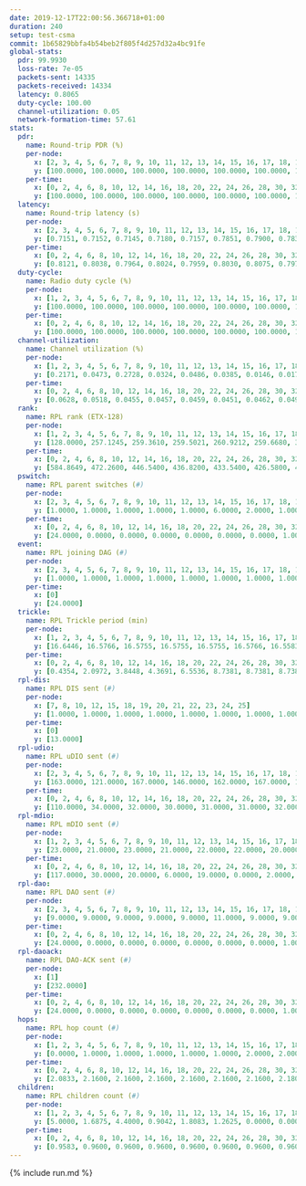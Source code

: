 ```yaml
---
date: 2019-12-17T22:00:56.366718+01:00
duration: 240
setup: test-csma
commit: 1b65829bbfa4b54beb2f805f4d257d32a4bc91fe
global-stats:
  pdr: 99.9930
  loss-rate: 7e-05
  packets-sent: 14335
  packets-received: 14334
  latency: 0.8065
  duty-cycle: 100.00
  channel-utilization: 0.05
  network-formation-time: 57.61
stats:
  pdr:
    name: Round-trip PDR (%)
    per-node:
      x: [2, 3, 4, 5, 6, 7, 8, 9, 10, 11, 12, 13, 14, 15, 16, 17, 18, 19, 20, 21, 22, 23, 24, 25]
      y: [100.0000, 100.0000, 100.0000, 100.0000, 100.0000, 100.0000, 100.0000, 100.0000, 100.0000, 100.0000, 100.0000, 100.0000, 99.8246, 100.0000, 100.0000, 100.0000, 100.0000, 100.0000, 100.0000, 100.0000, 100.0000, 100.0000, 100.0000, 100.0000]
    per-time:
      x: [0, 2, 4, 6, 8, 10, 12, 14, 16, 18, 20, 22, 24, 26, 28, 30, 32, 34, 36, 38, 40, 42, 44, 46, 48, 50, 52, 54, 56, 58, 60, 62, 64, 66, 68, 70, 72, 74, 76, 78, 80, 82, 84, 86, 88, 90, 92, 94, 96, 98, 100, 102, 104, 106, 108, 110, 112, 114, 116, 118, 120, 122, 124, 126, 128, 130, 132, 134, 136, 138, 140, 142, 144, 146, 148, 150, 152, 154, 156, 158, 160, 162, 164, 166, 168, 170, 172, 174, 176, 178, 180, 182, 184, 186, 188, 190, 192, 194, 196, 198, 200, 202, 204, 206, 208, 210, 212, 214, 216, 218, 220, 222, 224, 226, 228, 230, 232, 234, 236, 238]
      y: [100.0000, 100.0000, 100.0000, 100.0000, 100.0000, 100.0000, 100.0000, 99.1667, 100.0000, 100.0000, 100.0000, 100.0000, 100.0000, 100.0000, 100.0000, 100.0000, 100.0000, 100.0000, 100.0000, 100.0000, 100.0000, 100.0000, 100.0000, 100.0000, 100.0000, 100.0000, 100.0000, 100.0000, 100.0000, 100.0000, 100.0000, 100.0000, 100.0000, 100.0000, 100.0000, 100.0000, 100.0000, 100.0000, 100.0000, 100.0000, 100.0000, 100.0000, 100.0000, 100.0000, 100.0000, 100.0000, 100.0000, 100.0000, 100.0000, 100.0000, 100.0000, 100.0000, 100.0000, 100.0000, 100.0000, 100.0000, 100.0000, 100.0000, 100.0000, 100.0000, 100.0000, 100.0000, 100.0000, 100.0000, 100.0000, 100.0000, 100.0000, 100.0000, 100.0000, 100.0000, 100.0000, 100.0000, 100.0000, 100.0000, 100.0000, 100.0000, 100.0000, 100.0000, 100.0000, 100.0000, 100.0000, 100.0000, 100.0000, 100.0000, 100.0000, 100.0000, 100.0000, 100.0000, 100.0000, 100.0000, 100.0000, 100.0000, 100.0000, 100.0000, 100.0000, 100.0000, 100.0000, 100.0000, 100.0000, 100.0000, 100.0000, 100.0000, 100.0000, 100.0000, 100.0000, 100.0000, 100.0000, 100.0000, 100.0000, 100.0000, 100.0000, 100.0000, 100.0000, 100.0000, 100.0000, 100.0000, 100.0000, 100.0000, 100.0000, 100.0000]
  latency:
    name: Round-trip latency (s)
    per-node:
      x: [2, 3, 4, 5, 6, 7, 8, 9, 10, 11, 12, 13, 14, 15, 16, 17, 18, 19, 20, 21, 22, 23, 24, 25]
      y: [0.7151, 0.7152, 0.7145, 0.7180, 0.7157, 0.7851, 0.7900, 0.7837, 0.7845, 0.7892, 0.7865, 0.7874, 0.8494, 0.7841, 0.7870, 0.7886, 0.8542, 0.8542, 0.8563, 0.8547, 0.8576, 0.9292, 0.9312, 0.9367]
    per-time:
      x: [0, 2, 4, 6, 8, 10, 12, 14, 16, 18, 20, 22, 24, 26, 28, 30, 32, 34, 36, 38, 40, 42, 44, 46, 48, 50, 52, 54, 56, 58, 60, 62, 64, 66, 68, 70, 72, 74, 76, 78, 80, 82, 84, 86, 88, 90, 92, 94, 96, 98, 100, 102, 104, 106, 108, 110, 112, 114, 116, 118, 120, 122, 124, 126, 128, 130, 132, 134, 136, 138, 140, 142, 144, 146, 148, 150, 152, 154, 156, 158, 160, 162, 164, 166, 168, 170, 172, 174, 176, 178, 180, 182, 184, 186, 188, 190, 192, 194, 196, 198, 200, 202, 204, 206, 208, 210, 212, 214, 216, 218, 220, 222, 224, 226, 228, 230, 232, 234, 236, 238]
      y: [0.8121, 0.8038, 0.7964, 0.8024, 0.7959, 0.8030, 0.8075, 0.7976, 0.8103, 0.8229, 0.8115, 0.8166, 0.8189, 0.8102, 0.8140, 0.8166, 0.8127, 0.8105, 0.8109, 0.8131, 0.8209, 0.8103, 0.8091, 0.8061, 0.8190, 0.8159, 0.8032, 0.8058, 0.7934, 0.7975, 0.8058, 0.8061, 0.8022, 0.7975, 0.8103, 0.8065, 0.8068, 0.8001, 0.8025, 0.8082, 0.8087, 0.8088, 0.7991, 0.8019, 0.8073, 0.7941, 0.8041, 0.8088, 0.8097, 0.8031, 0.8022, 0.8112, 0.8034, 0.7815, 0.8028, 0.7951, 0.8120, 0.8060, 0.8086, 0.8045, 0.8147, 0.8086, 0.8249, 0.8109, 0.8042, 0.8103, 0.8082, 0.8181, 0.8082, 0.8146, 0.8014, 0.8128, 0.8028, 0.8111, 0.8011, 0.8025, 0.7962, 0.7939, 0.8036, 0.7882, 0.8122, 0.8115, 0.8108, 0.8030, 0.8127, 0.8069, 0.8078, 0.7939, 0.8052, 0.8057, 0.7954, 0.8137, 0.8056, 0.8061, 0.8047, 0.8052, 0.7991, 0.7983, 0.8155, 0.8013, 0.8089, 0.8066, 0.8154, 0.7965, 0.8154, 0.8031, 0.8083, 0.8045, 0.8078, 0.7984, 0.8032, 0.8060, 0.8193, 0.8125, 0.8064, 0.7984, 0.8126, 0.8115, 0.8046, 0.7892]
  duty-cycle:
    name: Radio duty cycle (%)
    per-node:
      x: [1, 2, 3, 4, 5, 6, 7, 8, 9, 10, 11, 12, 13, 14, 15, 16, 17, 18, 19, 20, 21, 22, 23, 24, 25]
      y: [100.0000, 100.0000, 100.0000, 100.0000, 100.0000, 100.0000, 100.0000, 100.0000, 100.0000, 100.0000, 100.0000, 100.0000, 100.0000, 100.0000, 100.0000, 100.0000, 100.0000, 100.0000, 100.0000, 100.0000, 100.0000, 100.0000, 100.0000, 100.0000, 100.0000]
    per-time:
      x: [0, 2, 4, 6, 8, 10, 12, 14, 16, 18, 20, 22, 24, 26, 28, 30, 32, 34, 36, 38, 40, 42, 44, 46, 48, 50, 52, 54, 56, 58, 60, 62, 64, 66, 68, 70, 72, 74, 76, 78, 80, 82, 84, 86, 88, 90, 92, 94, 96, 98, 100, 102, 104, 106, 108, 110, 112, 114, 116, 118, 120, 122, 124, 126, 128, 130, 132, 134, 136, 138, 140, 142, 144, 146, 148, 150, 152, 154, 156, 158, 160, 162, 164, 166, 168, 170, 172, 174, 176, 178, 180, 182, 184, 186, 188, 190, 192, 194, 196, 198, 200, 202, 204, 206, 208, 210, 212, 214, 216, 218, 220, 222, 224, 226, 228, 230, 232, 234, 236, 238]
      y: [100.0000, 100.0000, 100.0000, 100.0000, 100.0000, 100.0000, 100.0000, 100.0000, 100.0000, 100.0000, 100.0000, 100.0000, 100.0000, 100.0000, 100.0000, 100.0000, 100.0000, 100.0000, 100.0000, 100.0000, 100.0000, 100.0000, 100.0000, 100.0000, 100.0000, 100.0000, 100.0000, 100.0000, 100.0000, 100.0000, 100.0000, 100.0000, 100.0000, 100.0000, 100.0000, 100.0000, 100.0000, 100.0000, 100.0000, 100.0000, 100.0000, 100.0000, 100.0000, 100.0000, 100.0000, 100.0000, 100.0000, 100.0000, 100.0000, 100.0000, 100.0000, 100.0000, 100.0000, 100.0000, 100.0000, 100.0000, 100.0000, 100.0000, 100.0000, 100.0000, 100.0000, 100.0000, 100.0000, 100.0000, 100.0000, 100.0000, 100.0000, 100.0000, 100.0000, 100.0000, 100.0000, 100.0000, 100.0000, 100.0000, 100.0000, 100.0000, 100.0000, 100.0000, 100.0000, 100.0000, 100.0000, 100.0000, 100.0000, 100.0000, 100.0000, 100.0000, 100.0000, 100.0000, 100.0000, 100.0000, 100.0000, 100.0000, 100.0000, 100.0000, 100.0000, 100.0000, 100.0000, 100.0000, 100.0000, 100.0000, 100.0000, 100.0000, 100.0000, 100.0000, 100.0000, 100.0000, 100.0000, 100.0000, 100.0000, 100.0000, 100.0000, 100.0000, 100.0000, 100.0000, 100.0000, 100.0000, 100.0000, 100.0000, 100.0000, 100.0000]
  channel-utilization:
    name: Channel utilization (%)
    per-node:
      x: [1, 2, 3, 4, 5, 6, 7, 8, 9, 10, 11, 12, 13, 14, 15, 16, 17, 18, 19, 20, 21, 22, 23, 24, 25]
      y: [0.2171, 0.0473, 0.2728, 0.0324, 0.0486, 0.0385, 0.0146, 0.0171, 0.0160, 0.0171, 0.0165, 0.0139, 0.0160, 0.0166, 0.1041, 0.1097, 0.0178, 0.0265, 0.0156, 0.0414, 0.0281, 0.0242, 0.0139, 0.0145, 0.0151]
    per-time:
      x: [0, 2, 4, 6, 8, 10, 12, 14, 16, 18, 20, 22, 24, 26, 28, 30, 32, 34, 36, 38, 40, 42, 44, 46, 48, 50, 52, 54, 56, 58, 60, 62, 64, 66, 68, 70, 72, 74, 76, 78, 80, 82, 84, 86, 88, 90, 92, 94, 96, 98, 100, 102, 104, 106, 108, 110, 112, 114, 116, 118, 120, 122, 124, 126, 128, 130, 132, 134, 136, 138, 140, 142, 144, 146, 148, 150, 152, 154, 156, 158, 160, 162, 164, 166, 168, 170, 172, 174, 176, 178, 180, 182, 184, 186, 188, 190, 192, 194, 196, 198, 200, 202, 204, 206, 208, 210, 212, 214, 216, 218, 220, 222, 224, 226, 228, 230, 232, 234, 236, 238]
      y: [0.0628, 0.0518, 0.0455, 0.0457, 0.0459, 0.0451, 0.0462, 0.0493, 0.0488, 0.0505, 0.0463, 0.0488, 0.0495, 0.0471, 0.0576, 0.0480, 0.0484, 0.0479, 0.0469, 0.0453, 0.0497, 0.0462, 0.0468, 0.0490, 0.0478, 0.0478, 0.0448, 0.0454, 0.0527, 0.0503, 0.0451, 0.0503, 0.0463, 0.0456, 0.0491, 0.0485, 0.0477, 0.0446, 0.0484, 0.0486, 0.0454, 0.0484, 0.0499, 0.0497, 0.0461, 0.0456, 0.0449, 0.0464, 0.0466, 0.0493, 0.0457, 0.0495, 0.0469, 0.0424, 0.0421, 0.0479, 0.0427, 0.0528, 0.0458, 0.0475, 0.0509, 0.0472, 0.0500, 0.0504, 0.0468, 0.0493, 0.0467, 0.0457, 0.0477, 0.0493, 0.0454, 0.0497, 0.0514, 0.0460, 0.0473, 0.0465, 0.0459, 0.0462, 0.0465, 0.0482, 0.0442, 0.0495, 0.0474, 0.0510, 0.0457, 0.0490, 0.0530, 0.0470, 0.0464, 0.0478, 0.0457, 0.0488, 0.0465, 0.0533, 0.0447, 0.0498, 0.0428, 0.0474, 0.0482, 0.0485, 0.0497, 0.0506, 0.0503, 0.0440, 0.0490, 0.0478, 0.0469, 0.0469, 0.0508, 0.0464, 0.0451, 0.0452, 0.0488, 0.0491, 0.0477, 0.0499, 0.0459, 0.0487, 0.0483, 0.0440]
  rank:
    name: RPL rank (ETX-128)
    per-node:
      x: [1, 2, 3, 4, 5, 6, 7, 8, 9, 10, 11, 12, 13, 14, 15, 16, 17, 18, 19, 20, 21, 22, 23, 24, 25]
      y: [128.0000, 257.1245, 259.3610, 259.5021, 260.9212, 259.6680, 391.9024, 412.3182, 402.1660, 397.4385, 426.9295, 395.2541, 406.6281, 523.3902, 392.2158, 393.0581, 403.6266, 521.2656, 526.5650, 527.2058, 528.5492, 527.0498, 653.3415, 656.1492, 660.3184]
    per-time:
      x: [0, 2, 4, 6, 8, 10, 12, 14, 16, 18, 20, 22, 24, 26, 28, 30, 32, 34, 36, 38, 40, 42, 44, 46, 48, 50, 52, 54, 56, 58, 60, 62, 64, 66, 68, 70, 72, 74, 76, 78, 80, 82, 84, 86, 88, 90, 92, 94, 96, 98, 100, 102, 104, 106, 108, 110, 112, 114, 116, 118, 120, 122, 124, 126, 128, 130, 132, 134, 136, 138, 140, 142, 144, 146, 148, 150, 152, 154, 156, 158, 160, 162, 164, 166, 168, 170, 172, 174, 176, 178, 180, 182, 184, 186, 188, 190, 192, 194, 196, 198, 200, 202, 204, 206, 208, 210, 212, 214, 216, 218, 220, 222, 224, 226, 228, 230, 232, 234, 236, 238]
      y: [584.8649, 472.2600, 446.5400, 436.8200, 433.5400, 426.5800, 426.5600, 430.2941, 424.1200, 423.6200, 420.2200, 421.8000, 421.7600, 419.1800, 420.5800, 421.4600, 421.7600, 420.2600, 420.2400, 420.4000, 420.3400, 422.3200, 422.3000, 424.5600, 424.8824, 422.8600, 422.3800, 421.9400, 421.9200, 422.4000, 425.3800, 424.3000, 426.6800, 431.7400, 428.6600, 426.5098, 430.4038, 424.4200, 431.4615, 420.5400, 420.1176, 419.2000, 419.2000, 419.6400, 419.4200, 418.0400, 417.9800, 416.9600, 418.1800, 419.2353, 420.9600, 420.4000, 419.5800, 420.5600, 418.5200, 419.3333, 420.7200, 423.9020, 422.2353, 424.1200, 423.2800, 424.7400, 423.7400, 427.7647, 433.7455, 421.3200, 419.8400, 418.5800, 417.3200, 418.5600, 417.8800, 421.2941, 428.1887, 421.6200, 420.9804, 419.3200, 420.0600, 422.9038, 420.1176, 419.2400, 421.7451, 417.2692, 417.4200, 417.5000, 417.9000, 417.9000, 416.6000, 418.1400, 421.3137, 422.3725, 416.9200, 417.7400, 416.8431, 418.4400, 416.9800, 417.0400, 416.7000, 416.0196, 418.7200, 421.6471, 421.3725, 415.2000, 413.3333, 414.5000, 414.9400, 414.4400, 416.4200, 418.2549, 421.9808, 419.9216, 415.3200, 417.5200, 418.4800, 417.9800, 416.6000, 420.3725, 418.7115, 420.5686, 415.2600, 417.7800]
  pswitch:
    name: RPL parent switches (#)
    per-node:
      x: [2, 3, 4, 5, 6, 7, 8, 9, 10, 11, 12, 13, 14, 15, 16, 17, 18, 19, 20, 21, 22, 23, 24, 25]
      y: [1.0000, 1.0000, 1.0000, 1.0000, 1.0000, 6.0000, 2.0000, 1.0000, 4.0000, 1.0000, 4.0000, 2.0000, 6.0000, 1.0000, 1.0000, 1.0000, 1.0000, 6.0000, 3.0000, 4.0000, 1.0000, 6.0000, 8.0000, 5.0000]
    per-time:
      x: [0, 2, 4, 6, 8, 10, 12, 14, 16, 18, 20, 22, 24, 26, 28, 30, 32, 34, 36, 38, 40, 42, 44, 46, 48, 50, 52, 54, 56, 58, 60, 62, 64, 66, 68, 70, 72, 74, 76, 78, 80, 82, 84, 86, 88, 90, 92, 94, 96, 98, 100, 102, 104, 106, 108, 110, 112, 114, 116, 118, 120, 122, 124, 126, 128, 130, 132, 134, 136, 138, 140, 142, 144, 146, 148, 150, 152, 154, 156, 158, 160, 162, 164, 166, 168, 170, 172, 174, 176, 178, 180, 182, 184, 186, 188, 190, 192, 194, 196, 198, 200, 202, 204, 206, 208, 210, 212, 214, 216, 218, 220, 222, 224, 226, 228, 230, 232, 234]
      y: [24.0000, 0.0000, 0.0000, 0.0000, 0.0000, 0.0000, 0.0000, 1.0000, 0.0000, 0.0000, 0.0000, 0.0000, 0.0000, 0.0000, 0.0000, 0.0000, 0.0000, 0.0000, 0.0000, 0.0000, 0.0000, 0.0000, 0.0000, 0.0000, 1.0000, 0.0000, 0.0000, 0.0000, 0.0000, 0.0000, 0.0000, 0.0000, 0.0000, 0.0000, 0.0000, 1.0000, 2.0000, 0.0000, 2.0000, 0.0000, 1.0000, 0.0000, 0.0000, 0.0000, 0.0000, 0.0000, 0.0000, 0.0000, 0.0000, 1.0000, 0.0000, 0.0000, 0.0000, 0.0000, 0.0000, 1.0000, 0.0000, 1.0000, 1.0000, 0.0000, 0.0000, 0.0000, 0.0000, 1.0000, 5.0000, 0.0000, 0.0000, 0.0000, 0.0000, 0.0000, 0.0000, 1.0000, 3.0000, 0.0000, 1.0000, 0.0000, 0.0000, 2.0000, 1.0000, 0.0000, 1.0000, 2.0000, 0.0000, 0.0000, 0.0000, 0.0000, 0.0000, 0.0000, 1.0000, 1.0000, 0.0000, 0.0000, 1.0000, 0.0000, 0.0000, 0.0000, 0.0000, 1.0000, 0.0000, 1.0000, 1.0000, 0.0000, 1.0000, 0.0000, 0.0000, 0.0000, 0.0000, 1.0000, 2.0000, 1.0000, 0.0000, 0.0000, 0.0000, 0.0000, 0.0000, 1.0000, 2.0000, 1.0000]
  event:
    name: RPL joining DAG (#)
    per-node:
      x: [2, 3, 4, 5, 6, 7, 8, 9, 10, 11, 12, 13, 14, 15, 16, 17, 18, 19, 20, 21, 22, 23, 24, 25]
      y: [1.0000, 1.0000, 1.0000, 1.0000, 1.0000, 1.0000, 1.0000, 1.0000, 1.0000, 1.0000, 1.0000, 1.0000, 1.0000, 1.0000, 1.0000, 1.0000, 1.0000, 1.0000, 1.0000, 1.0000, 1.0000, 1.0000, 1.0000, 1.0000]
    per-time:
      x: [0]
      y: [24.0000]
  trickle:
    name: RPL Trickle period (min)
    per-node:
      x: [1, 2, 3, 4, 5, 6, 7, 8, 9, 10, 11, 12, 13, 14, 15, 16, 17, 18, 19, 20, 21, 22, 23, 24, 25]
      y: [16.6446, 16.5766, 16.5755, 16.5755, 16.5755, 16.5766, 16.5583, 16.5431, 16.5392, 16.5866, 16.5755, 16.5418, 16.5341, 16.5139, 16.5392, 16.5302, 16.5392, 16.5248, 16.5488, 16.5380, 16.5412, 16.5296, 16.5416, 16.5492, 16.5403]
    per-time:
      x: [0, 2, 4, 6, 8, 10, 12, 14, 16, 18, 20, 22, 24, 26, 28, 30, 32, 34, 36, 38, 40, 42, 44, 46, 48, 50, 52, 54, 56, 58, 60, 62, 64, 66, 68, 70, 72, 74, 76, 78, 80, 82, 84, 86, 88, 90, 92, 94, 96, 98, 100, 102, 104, 106, 108, 110, 112, 114, 116, 118, 120, 122, 124, 126, 128, 130, 132, 134, 136, 138, 140, 142, 144, 146, 148, 150, 152, 154, 156, 158, 160, 162, 164, 166, 168, 170, 172, 174, 176, 178, 180, 182, 184, 186, 188, 190, 192, 194, 196, 198, 200, 202, 204, 206, 208, 210, 212, 214, 216, 218, 220, 222, 224, 226, 228, 230, 232, 234, 236, 238]
      y: [0.4354, 2.0972, 3.8448, 4.3691, 6.5536, 8.7381, 8.7381, 8.7381, 10.1362, 17.4763, 17.4763, 17.4763, 17.4763, 17.4763, 17.4763, 17.4763, 17.4763, 17.4763, 17.4763, 17.4763, 17.4763, 17.4763, 17.4763, 17.4763, 17.4763, 17.4763, 17.4763, 17.4763, 17.4763, 17.4763, 17.4763, 17.4763, 17.4763, 17.4763, 17.4763, 17.4763, 17.4763, 17.4763, 17.4763, 17.4763, 17.4763, 17.4763, 17.4763, 17.4763, 17.4763, 17.4763, 17.4763, 17.4763, 17.4763, 17.4763, 17.4763, 17.4763, 17.4763, 17.4763, 17.4763, 17.4763, 17.4763, 17.4763, 17.4763, 17.4763, 17.4763, 17.4763, 17.4763, 17.4763, 17.4763, 17.4763, 17.4763, 17.4763, 17.4763, 17.4763, 17.4763, 17.4763, 17.4763, 17.4763, 17.4763, 17.4763, 17.4763, 17.4763, 17.4763, 17.4763, 17.4763, 17.4763, 17.4763, 17.4763, 17.4763, 17.4763, 17.4763, 17.4763, 17.4763, 17.4763, 17.4763, 17.4763, 17.4763, 17.4763, 17.4763, 17.4763, 17.4763, 17.4763, 17.4763, 17.4763, 17.4763, 17.4763, 17.4763, 17.4763, 17.4763, 17.4763, 17.4763, 17.4763, 17.4763, 17.4763, 17.4763, 17.4763, 17.4763, 17.4763, 17.4763, 17.4763, 17.4763, 17.4763, 17.4763, 17.4763]
  rpl-dis:
    name: RPL DIS sent (#)
    per-node:
      x: [7, 8, 10, 12, 15, 18, 19, 20, 21, 22, 23, 24, 25]
      y: [1.0000, 1.0000, 1.0000, 1.0000, 1.0000, 1.0000, 1.0000, 1.0000, 1.0000, 1.0000, 1.0000, 1.0000, 1.0000]
    per-time:
      x: [0]
      y: [13.0000]
  rpl-udio:
    name: RPL uDIO sent (#)
    per-node:
      x: [2, 3, 4, 5, 6, 7, 8, 9, 10, 11, 12, 13, 14, 15, 16, 17, 18, 19, 20, 21, 22, 23, 24, 25]
      y: [163.0000, 121.0000, 167.0000, 146.0000, 162.0000, 167.0000, 169.0000, 162.0000, 171.0000, 164.0000, 166.0000, 166.0000, 167.0000, 162.0000, 166.0000, 168.0000, 160.0000, 171.0000, 171.0000, 164.0000, 166.0000, 164.0000, 170.0000, 169.0000]
    per-time:
      x: [0, 2, 4, 6, 8, 10, 12, 14, 16, 18, 20, 22, 24, 26, 28, 30, 32, 34, 36, 38, 40, 42, 44, 46, 48, 50, 52, 54, 56, 58, 60, 62, 64, 66, 68, 70, 72, 74, 76, 78, 80, 82, 84, 86, 88, 90, 92, 94, 96, 98, 100, 102, 104, 106, 108, 110, 112, 114, 116, 118, 120, 122, 124, 126, 128, 130, 132, 134, 136, 138, 140, 142, 144, 146, 148, 150, 152, 154, 156, 158, 160, 162, 164, 166, 168, 170, 172, 174, 176, 178, 180, 182, 184, 186, 188, 190, 192, 194, 196, 198, 200, 202, 204, 206, 208, 210, 212, 214, 216, 218, 220, 222, 224, 226, 228, 230, 232, 234, 236, 238]
      y: [110.0000, 34.0000, 32.0000, 30.0000, 31.0000, 31.0000, 32.0000, 37.0000, 34.0000, 35.0000, 36.0000, 34.0000, 33.0000, 29.0000, 32.0000, 29.0000, 38.0000, 36.0000, 32.0000, 27.0000, 30.0000, 31.0000, 34.0000, 36.0000, 33.0000, 31.0000, 32.0000, 31.0000, 32.0000, 32.0000, 35.0000, 32.0000, 32.0000, 28.0000, 32.0000, 30.0000, 28.0000, 30.0000, 32.0000, 35.0000, 27.0000, 34.0000, 31.0000, 30.0000, 36.0000, 30.0000, 36.0000, 29.0000, 37.0000, 30.0000, 31.0000, 34.0000, 29.0000, 29.0000, 39.0000, 30.0000, 30.0000, 30.0000, 29.0000, 34.0000, 30.0000, 34.0000, 35.0000, 35.0000, 28.0000, 31.0000, 31.0000, 30.0000, 30.0000, 35.0000, 36.0000, 36.0000, 28.0000, 29.0000, 34.0000, 25.0000, 38.0000, 34.0000, 33.0000, 31.0000, 32.0000, 30.0000, 32.0000, 31.0000, 33.0000, 33.0000, 35.0000, 24.0000, 33.0000, 30.0000, 32.0000, 37.0000, 31.0000, 34.0000, 31.0000, 29.0000, 29.0000, 32.0000, 29.0000, 33.0000, 35.0000, 34.0000, 33.0000, 30.0000, 37.0000, 31.0000, 33.0000, 35.0000, 34.0000, 30.0000, 27.0000, 31.0000, 33.0000, 31.0000, 35.0000, 32.0000, 30.0000, 34.0000, 30.0000, 31.0000]
  rpl-mdio:
    name: RPL mDIO sent (#)
    per-node:
      x: [1, 2, 3, 4, 5, 6, 7, 8, 9, 10, 11, 12, 13, 14, 15, 16, 17, 18, 19, 20, 21, 22, 23, 24, 25]
      y: [23.0000, 21.0000, 23.0000, 21.0000, 22.0000, 22.0000, 20.0000, 20.0000, 21.0000, 21.0000, 20.0000, 22.0000, 21.0000, 22.0000, 22.0000, 22.0000, 22.0000, 21.0000, 21.0000, 20.0000, 20.0000, 20.0000, 20.0000, 21.0000, 21.0000]
    per-time:
      x: [0, 2, 4, 6, 8, 10, 12, 14, 16, 18, 20, 22, 24, 26, 28, 30, 32, 34, 36, 38, 40, 42, 44, 46, 48, 50, 52, 54, 56, 58, 60, 62, 64, 66, 68, 70, 72, 74, 76, 78, 80, 82, 84, 86, 88, 90, 92, 94, 96, 98, 100, 102, 104, 106, 108, 110, 112, 114, 116, 118, 120, 122, 124, 126, 128, 130, 132, 134, 136, 138, 140, 142, 144, 146, 148, 150, 152, 154, 156, 158, 160, 162, 164, 166, 168, 170, 172, 174, 176, 178, 180, 182, 184, 186, 188, 190, 192, 194, 196, 198, 200, 202, 204, 206, 208, 210, 212, 214, 216, 218, 220, 222, 224, 226, 228, 230, 232, 234, 236, 238]
      y: [117.0000, 30.0000, 20.0000, 6.0000, 19.0000, 0.0000, 2.0000, 8.0000, 15.0000, 0.0000, 0.0000, 0.0000, 0.0000, 3.0000, 6.0000, 9.0000, 3.0000, 4.0000, 0.0000, 0.0000, 0.0000, 0.0000, 6.0000, 5.0000, 7.0000, 7.0000, 0.0000, 0.0000, 0.0000, 0.0000, 1.0000, 8.0000, 2.0000, 8.0000, 6.0000, 0.0000, 0.0000, 0.0000, 0.0000, 5.0000, 7.0000, 6.0000, 2.0000, 5.0000, 0.0000, 0.0000, 0.0000, 0.0000, 4.0000, 6.0000, 5.0000, 9.0000, 1.0000, 0.0000, 0.0000, 0.0000, 0.0000, 5.0000, 6.0000, 5.0000, 5.0000, 4.0000, 0.0000, 0.0000, 0.0000, 2.0000, 4.0000, 10.0000, 4.0000, 5.0000, 0.0000, 0.0000, 0.0000, 0.0000, 2.0000, 4.0000, 11.0000, 4.0000, 4.0000, 0.0000, 0.0000, 0.0000, 0.0000, 9.0000, 6.0000, 4.0000, 2.0000, 4.0000, 0.0000, 0.0000, 0.0000, 1.0000, 8.0000, 8.0000, 4.0000, 4.0000, 0.0000, 0.0000, 0.0000, 0.0000, 2.0000, 6.0000, 4.0000, 9.0000, 4.0000, 0.0000, 0.0000, 0.0000, 0.0000, 2.0000, 9.0000, 6.0000, 4.0000, 4.0000, 0.0000, 0.0000, 0.0000, 0.0000, 6.0000, 6.0000]
  rpl-dao:
    name: RPL DAO sent (#)
    per-node:
      x: [2, 3, 4, 5, 6, 7, 8, 9, 10, 11, 12, 13, 14, 15, 16, 17, 18, 19, 20, 21, 22, 23, 24, 25]
      y: [9.0000, 9.0000, 9.0000, 9.0000, 9.0000, 11.0000, 9.0000, 9.0000, 10.0000, 9.0000, 9.0000, 9.0000, 11.0000, 9.0000, 9.0000, 9.0000, 9.0000, 12.0000, 10.0000, 10.0000, 9.0000, 11.0000, 12.0000, 10.0000]
    per-time:
      x: [0, 2, 4, 6, 8, 10, 12, 14, 16, 18, 20, 22, 24, 26, 28, 30, 32, 34, 36, 38, 40, 42, 44, 46, 48, 50, 52, 54, 56, 58, 60, 62, 64, 66, 68, 70, 72, 74, 76, 78, 80, 82, 84, 86, 88, 90, 92, 94, 96, 98, 100, 102, 104, 106, 108, 110, 112, 114, 116, 118, 120, 122, 124, 126, 128, 130, 132, 134, 136, 138, 140, 142, 144, 146, 148, 150, 152, 154, 156, 158, 160, 162, 164, 166, 168, 170, 172, 174, 176, 178, 180, 182, 184, 186, 188, 190, 192, 194, 196, 198, 200, 202, 204, 206, 208, 210, 212, 214, 216, 218, 220, 222, 224, 226, 228, 230, 232, 234]
      y: [24.0000, 0.0000, 0.0000, 0.0000, 0.0000, 0.0000, 0.0000, 1.0000, 0.0000, 0.0000, 0.0000, 0.0000, 0.0000, 0.0000, 23.0000, 0.0000, 0.0000, 0.0000, 0.0000, 0.0000, 0.0000, 0.0000, 1.0000, 0.0000, 1.0000, 0.0000, 0.0000, 0.0000, 21.0000, 1.0000, 0.0000, 0.0000, 0.0000, 0.0000, 0.0000, 1.0000, 3.0000, 0.0000, 3.0000, 0.0000, 1.0000, 0.0000, 7.0000, 9.0000, 0.0000, 0.0000, 0.0000, 0.0000, 0.0000, 2.0000, 2.0000, 0.0000, 3.0000, 0.0000, 1.0000, 1.0000, 5.0000, 11.0000, 1.0000, 0.0000, 0.0000, 0.0000, 0.0000, 2.0000, 6.0000, 0.0000, 1.0000, 0.0000, 0.0000, 1.0000, 1.0000, 12.0000, 5.0000, 0.0000, 1.0000, 0.0000, 0.0000, 2.0000, 4.0000, 0.0000, 1.0000, 2.0000, 0.0000, 1.0000, 0.0000, 7.0000, 8.0000, 0.0000, 2.0000, 1.0000, 0.0000, 1.0000, 2.0000, 1.0000, 0.0000, 2.0000, 0.0000, 1.0000, 1.0000, 5.0000, 10.0000, 0.0000, 1.0000, 1.0000, 1.0000, 1.0000, 1.0000, 2.0000, 2.0000, 2.0000, 0.0000, 1.0000, 0.0000, 2.0000, 10.0000, 3.0000, 2.0000, 1.0000]
  rpl-daoack:
    name: RPL DAO-ACK sent (#)
    per-node:
      x: [1]
      y: [232.0000]
    per-time:
      x: [0, 2, 4, 6, 8, 10, 12, 14, 16, 18, 20, 22, 24, 26, 28, 30, 32, 34, 36, 38, 40, 42, 44, 46, 48, 50, 52, 54, 56, 58, 60, 62, 64, 66, 68, 70, 72, 74, 76, 78, 80, 82, 84, 86, 88, 90, 92, 94, 96, 98, 100, 102, 104, 106, 108, 110, 112, 114, 116, 118, 120, 122, 124, 126, 128, 130, 132, 134, 136, 138, 140, 142, 144, 146, 148, 150, 152, 154, 156, 158, 160, 162, 164, 166, 168, 170, 172, 174, 176, 178, 180, 182, 184, 186, 188, 190, 192, 194, 196, 198, 200, 202, 204, 206, 208, 210, 212, 214, 216, 218, 220, 222, 224, 226, 228, 230, 232, 234]
      y: [24.0000, 0.0000, 0.0000, 0.0000, 0.0000, 0.0000, 0.0000, 1.0000, 0.0000, 0.0000, 0.0000, 0.0000, 0.0000, 0.0000, 23.0000, 0.0000, 0.0000, 0.0000, 0.0000, 0.0000, 0.0000, 0.0000, 1.0000, 0.0000, 1.0000, 0.0000, 0.0000, 0.0000, 22.0000, 0.0000, 0.0000, 0.0000, 0.0000, 0.0000, 0.0000, 1.0000, 3.0000, 0.0000, 3.0000, 0.0000, 1.0000, 0.0000, 7.0000, 9.0000, 0.0000, 0.0000, 0.0000, 0.0000, 0.0000, 2.0000, 2.0000, 0.0000, 3.0000, 0.0000, 1.0000, 1.0000, 5.0000, 11.0000, 1.0000, 0.0000, 0.0000, 0.0000, 0.0000, 2.0000, 6.0000, 0.0000, 1.0000, 0.0000, 0.0000, 1.0000, 1.0000, 12.0000, 5.0000, 0.0000, 1.0000, 0.0000, 0.0000, 2.0000, 4.0000, 0.0000, 1.0000, 2.0000, 0.0000, 1.0000, 0.0000, 7.0000, 8.0000, 0.0000, 2.0000, 1.0000, 0.0000, 1.0000, 2.0000, 1.0000, 0.0000, 2.0000, 0.0000, 1.0000, 1.0000, 5.0000, 10.0000, 0.0000, 1.0000, 1.0000, 1.0000, 1.0000, 1.0000, 2.0000, 2.0000, 2.0000, 0.0000, 1.0000, 0.0000, 3.0000, 11.0000, 1.0000, 2.0000, 1.0000]
  hops:
    name: RPL hop count (#)
    per-node:
      x: [1, 2, 3, 4, 5, 6, 7, 8, 9, 10, 11, 12, 13, 14, 15, 16, 17, 18, 19, 20, 21, 22, 23, 24, 25]
      y: [0.0000, 1.0000, 1.0000, 1.0000, 1.0000, 1.0000, 2.0000, 2.0000, 2.0000, 2.0000, 2.0000, 2.0000, 2.0000, 2.9375, 2.0000, 2.0000, 2.0000, 3.0000, 3.0000, 3.0000, 3.0000, 3.0000, 4.0000, 4.0000, 4.0000]
    per-time:
      x: [0, 2, 4, 6, 8, 10, 12, 14, 16, 18, 20, 22, 24, 26, 28, 30, 32, 34, 36, 38, 40, 42, 44, 46, 48, 50, 52, 54, 56, 58, 60, 62, 64, 66, 68, 70, 72, 74, 76, 78, 80, 82, 84, 86, 88, 90, 92, 94, 96, 98, 100, 102, 104, 106, 108, 110, 112, 114, 116, 118, 120, 122, 124, 126, 128, 130, 132, 134, 136, 138, 140, 142, 144, 146, 148, 150, 152, 154, 156, 158, 160, 162, 164, 166, 168, 170, 172, 174, 176, 178, 180, 182, 184, 186, 188, 190, 192, 194, 196, 198, 200, 202, 204, 206, 208, 210, 212, 214, 216, 218, 220, 222, 224, 226, 228, 230, 232, 234, 236, 238]
      y: [2.0833, 2.1600, 2.1600, 2.1600, 2.1600, 2.1600, 2.1600, 2.1800, 2.2000, 2.2000, 2.2000, 2.2000, 2.2000, 2.2000, 2.2000, 2.2000, 2.2000, 2.2000, 2.2000, 2.2000, 2.2000, 2.2000, 2.2000, 2.2000, 2.2000, 2.2000, 2.2000, 2.2000, 2.2000, 2.2000, 2.2000, 2.2000, 2.2000, 2.2000, 2.2000, 2.2000, 2.2000, 2.2000, 2.2000, 2.2000, 2.2000, 2.2000, 2.2000, 2.2000, 2.2000, 2.2000, 2.2000, 2.2000, 2.2000, 2.2000, 2.2000, 2.2000, 2.2000, 2.2000, 2.2000, 2.2000, 2.2000, 2.2000, 2.2000, 2.2000, 2.2000, 2.2000, 2.2000, 2.2000, 2.2000, 2.2000, 2.2000, 2.2000, 2.2000, 2.2000, 2.2000, 2.2000, 2.2000, 2.2000, 2.2000, 2.2000, 2.2000, 2.2000, 2.2000, 2.2000, 2.2000, 2.2000, 2.2000, 2.2000, 2.2000, 2.2000, 2.2000, 2.2000, 2.2000, 2.2000, 2.2000, 2.2000, 2.2000, 2.2000, 2.2000, 2.2000, 2.2000, 2.2000, 2.2000, 2.2000, 2.2000, 2.2000, 2.2000, 2.2000, 2.2000, 2.2000, 2.2000, 2.2000, 2.2000, 2.2000, 2.2000, 2.2000, 2.2000, 2.2000, 2.2000, 2.2000, 2.2000, 2.2000, 2.2000, 2.2000]
  children:
    name: RPL children count (#)
    per-node:
      x: [1, 2, 3, 4, 5, 6, 7, 8, 9, 10, 11, 12, 13, 14, 15, 16, 17, 18, 19, 20, 21, 22, 23, 24, 25]
      y: [5.0000, 1.6875, 4.4000, 0.9042, 1.8083, 1.2625, 0.0000, 0.0000, 0.0000, 0.0875, 0.0000, 0.0000, 0.0000, 0.0000, 2.9958, 2.7917, 0.0625, 0.5583, 0.0000, 1.2875, 0.6167, 0.5292, 0.0000, 0.0000, 0.0000]
    per-time:
      x: [0, 2, 4, 6, 8, 10, 12, 14, 16, 18, 20, 22, 24, 26, 28, 30, 32, 34, 36, 38, 40, 42, 44, 46, 48, 50, 52, 54, 56, 58, 60, 62, 64, 66, 68, 70, 72, 74, 76, 78, 80, 82, 84, 86, 88, 90, 92, 94, 96, 98, 100, 102, 104, 106, 108, 110, 112, 114, 116, 118, 120, 122, 124, 126, 128, 130, 132, 134, 136, 138, 140, 142, 144, 146, 148, 150, 152, 154, 156, 158, 160, 162, 164, 166, 168, 170, 172, 174, 176, 178, 180, 182, 184, 186, 188, 190, 192, 194, 196, 198, 200, 202, 204, 206, 208, 210, 212, 214, 216, 218, 220, 222, 224, 226, 228, 230, 232, 234, 236, 238]
      y: [0.9583, 0.9600, 0.9600, 0.9600, 0.9600, 0.9600, 0.9600, 0.9600, 0.9600, 0.9600, 0.9600, 0.9600, 0.9600, 0.9600, 0.9600, 0.9600, 0.9600, 0.9600, 0.9600, 0.9600, 0.9600, 0.9600, 0.9600, 0.9600, 0.9600, 0.9600, 0.9600, 0.9600, 0.9600, 0.9600, 0.9600, 0.9600, 0.9600, 0.9600, 0.9600, 0.9600, 0.9600, 0.9600, 0.9600, 0.9600, 0.9600, 0.9600, 0.9600, 0.9600, 0.9600, 0.9600, 0.9600, 0.9600, 0.9600, 0.9600, 0.9600, 0.9600, 0.9600, 0.9600, 0.9600, 0.9600, 0.9600, 0.9600, 0.9600, 0.9600, 0.9600, 0.9600, 0.9600, 0.9600, 0.9600, 0.9600, 0.9600, 0.9600, 0.9600, 0.9600, 0.9600, 0.9600, 0.9600, 0.9600, 0.9600, 0.9600, 0.9600, 0.9600, 0.9600, 0.9600, 0.9600, 0.9600, 0.9600, 0.9600, 0.9600, 0.9600, 0.9600, 0.9600, 0.9600, 0.9600, 0.9600, 0.9600, 0.9600, 0.9600, 0.9600, 0.9600, 0.9600, 0.9600, 0.9600, 0.9600, 0.9600, 0.9600, 0.9600, 0.9600, 0.9600, 0.9600, 0.9600, 0.9600, 0.9600, 0.9600, 0.9600, 0.9600, 0.9600, 0.9600, 0.9600, 0.9600, 0.9600, 0.9600, 0.9600, 0.9600]
---
```


{% include run.md %}
